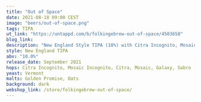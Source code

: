 ```yaml
---
title: "Out of Space"
date: 2021-08-18 09:00 CEST
image: "beers/out-of-space.png"
tags: TIPA
ut_link: "https://untappd.com/b/folkingebrew-out-of-space/4503658"
blog_link:
description: "New England Style TIPA (10%) with Citra Incognito, Mosaic Incognito, Citra, Mosaic, Galaxy and Sabro."
style: New England TIPA
abv: "10.0%"
release_date: September 2021
hops: Citra Incognito, Mosaic Incognito, Citra, Mosaic, Galaxy, Sabro
yeast: Vermont
malts: Golden Promise, Oats
background: dark
webshop_link: /store/folkingebrew-out-of-space/
---
```

